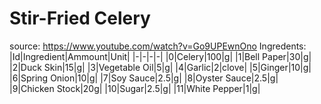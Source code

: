 # Stir-Fried Celery
source: https://www.youtube.com/watch?v=Go9UPEwnOno
Ingredents:
|Id|Ingredient|Ammount|Unit|
|-|-|-|-|
|0|Celery|100|g|
|1|Bell Paper|30|g|
|2|Duck Skin|15|g|
|3|Vegetable Oil|5|g|
|4|Garlic|2|clove|
|5|Ginger|10|g|
|6|Spring Onion|10|g|
|7|Soy Sauce|2.5|g|
|8|Oyster Sauce|2.5|g|
|9|Chicken Stock|20g|
|10|Sugar|2.5|g|
|11|White Pepper|1|g|